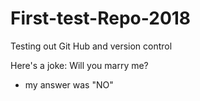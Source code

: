 # First-test-Repo-2018
Testing out Git Hub and version control

Here's a joke: Will you marry me?
* my answer was "NO"
